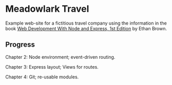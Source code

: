 
# Meadowlark Travel

Example web-site for a fictitious travel company using the information in the book [Web Development With Node and Express, 1st Edition](http://shop.oreilly.com/product/0636920032977.do) by Ethan Brown.

## Progress 

Chapter 2:    Node environment; event-driven routing.

Chapter 3:    Express layout; Views for routes.

Chapter 4:    Git; re-usable modules.

